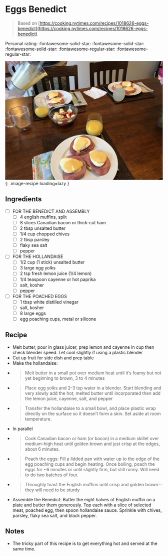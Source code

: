 <!-- Do not modify sections with "AUTO-*". They are updated by make.py -->

# Eggs Benedict

> Based on [https://cooking.nytimes.com/recipes/1018626-eggs-benedict](https://cooking.nytimes.com/recipes/1018626-eggs-benedict)

<!-- rating=3; (User can specify rating on scale of 1-5) -->
<!-- AUTO-UserRating -->
Personal rating: :fontawesome-solid-star: :fontawesome-solid-star: :fontawesome-solid-star: :fontawesome-regular-star: :fontawesome-regular-star:
<!-- /AUTO-UserRating -->

<!-- name_image=eggs_benedict.jpg; (User can specify image name if multiple exist) -->
<!-- AUTO-Image -->
![eggs_benedict.jpg](./eggs_benedict.jpg){: .image-recipe loading=lazy }
<!-- /AUTO-Image -->

## Ingredients

* [ ] FOR THE BENEDICT AND ASSEMBLY
    * [ ] 4 english muffins, split
    * [ ] 8 slices Canadian bacon or thick-cut ham
    * [ ] 2 tbsp unsalted butter
    * [ ] 1/4 cup chopped chives
    * [ ] 2 tbsp parsley
    * [ ] flaky sea salt
    * [ ] pepper
* [ ] FOR THE HOLLANDAISE
    * [ ] 1/2 cup (1 stick) unsalted butter
    * [ ] 3 large egg yolks
    * [ ] 2 tsp fresh lemon juice (1/4 lemon)
    * [ ] 1/4 teaspoon cayenne or hot paprika
    * [ ] salt, kosher
    * [ ] pepper
* [ ] FOR THE POACHED EGGS
    * [ ] 1 tbsp white distilled vinegar
    * [ ] salt, kosher
    * [ ] 8 large eggs
    * [ ] egg poaching cups, metal or silicone

## Recipe

* Melt butter, pour in glass juicer, prep lemon and cayenne in cup then check blender speed. Let cool slightly if using a plastic blender
* Cut up fruit for side dish and prep table
* Make the hollandaise:
* > Melt butter in a small pot over medium heat until it’s foamy but not yet beginning to brown, 3 to 4 minutes
* > Place egg yolks and 2-3 tsp water in a blender. Start blending and very slowly add the hot, melted butter until incorporated then add the lemon juice, cayenne, salt, and pepper
* > Transfer the hollandaise to a small bowl, and place plastic wrap directly on the surface so it doesn’t form a skin. Set aside at room temperature.
* In parallel
* > Cook Canadian bacon or ham (or bacon) in a medium skillet over medium–high heat until golden brown and just crisp at the edges, about 6 minutes.
* > Poach the eggs: Fill a lidded pan with water up to the edge of the egg poaching cups and begin heating. Once boiling, poach the eggs for ~6 minutes or until slightly firm, but still runny. Will need to do two batches of four.
* > Throughly toast the English muffins until crisp and golden brown--they will need to be sturdy
* Assemble the Benedict: Butter the eight halves of English muffin on a plate and butter them generously. Top each with a slice of selected meat, poached egg, then spoon hollandaise sauce. Sprinkle with chives, parsley, flaky sea salt, and black pepper.

## Notes

* The tricky part of this recipe is to get everything hot and served at the same time.
